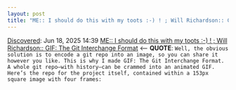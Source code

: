 ```yaml
---
layout: post
title: "ME:: I should do this with my toots :-) ! ; Will Richardson:: GIF: The Git Interchange Format"
---
```

[Discovered](http://rolandtanglao.com/2020/07/29/p1-blogthis-checkvist-list-links-to-blog/): Jun 18, 2025 14:39 [ME:: I should do this with my toots :-) ! ; Will Richardson:: GIF: The Git Interchange Format](https://willhbr.net/2025/06/16/gif-the-git-interchange-format/) <-- **QUOTE**: `Well, the obvious solution is to encode a git repo into an image, so you can share it however you like. This is why I made GIF: The Git Interchange Format. A whole git repo—with history—can be crammed into an animated GIF. Here’s the repo for the project itself, contained within a 153px square image with four frames:`
